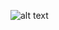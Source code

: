 ![alt text](https://lh6.googleusercontent.com/-37djMc1kBAU/VMMeLfpASfI/AAAAAAAAAMc/b_ISf1EBZp4/w828-h480-no/logo.png "A2DMY")
